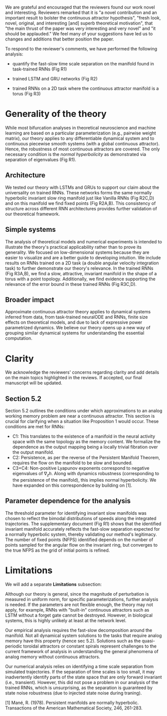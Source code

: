 We are grateful and encouraged that the reviewers found our work novel and interesting. Reviewers remarked that it is "a novel contribution and an important result to bolster the continuous attractor hypothesis", "fresh look, novel, original, and interesting [and] superb theoretical motivation", that "the main thrust of the paper was very interesting and very novel" and "it should be applauded."
We feel many of your suggestions have led us to changes and additions that better position the paper.

To respond to the reviewer's comments, we have performed the following analysis:

 * quantify the fast-slow time scale separation on the manifold found in task-trained RNNs (Fig R1)

 * trained LSTM and GRU networks (Fig R2)

 * trained RNNs on a 2D task where the continuous attractor manifold is a torus (Fig R3)

# Generality of the theory
While most bifurcation analyses in theoretical neuroscience and machine learning are based on a particular parameterization (e.g., pairwise weight matrix), our theory applies to any differentiable dynamical system and to continuous piecewise smooth systems (with a global continuous attractor). Hence, the robustness of most continuous attractors are covered. The only necessary condition is the *normal hyperbolicity* as demonstrated via separation of eigenvalues (Fig R1).
## Architecture
We tested our theory with LSTMs and GRUs to support our claim about the universality on trained RNNs.
These networks forms the same normally hyperbolic invariant slow ring manifold just like Vanilla RNNs (Fig R2C,D) and on this manifold we find fixed points (Fig R2A,B). This consistency of structure across different RNN architectures provides further validation of our theoretical framework.
## Simple systems
The analysis of theoretical models and numerical experiments is intended to illustrate the theory's practical applicability rather than to prove its generality.
We focused on low-dimensional systems because they are easier to visualize and are a better guide to developing intuition.
We include results on RNNs trained on a 2D task (a double angular velocity integration task) to further demonstrate our theory's relevance. In the trained RNNs (Fig R3A,B), we find a slow, attractive, invariant manifold in the shape of a torus with a point topology. Additionally, we find evidence supporting the relevance of the error bound in these trained RNNs (Fig R3C,D).
## Broader impact
Approximate continuous attractor theory applies to dynamical systems inferred from data, from task-trained neuralODE and RNNs, finite size effects on theoretical models, and due to lack of expressive power parametrized dynamics.
We believe our theory opens up a new way of grouping similar dynamical systems for understanding the essential computation.

# Clarity
We acknowledge the reviewers' concerns regarding clarity and add details on the main topics highlighted in the reviews. If accepted, our final manuscript will be updated.
## Section 5.2
Section 5.2 outlines the conditions under which approximations to an analog working memory problem are near a continuous attractor. This section is crucial for clarifying when a situation like Proposition 1 would occur. These conditions are met for RNNs:

 * C1: This translates to the existence of a manifold in the neural activity space with the same topology as the memory content. We formalize the dependence as the output mapping being a locally trivial fibration over the output manifold.
 * C2: Persistence, as per the reverse of the Persistent Manifold Theorem, requires the flow on the manifold to be slow and bounded.
 * C3+C4: Non-positive Lyapunov exponents correspond to negative eigenvalues of $\nabla_zh$. Along with dynamics robustness (corresponding to the persistence of the manifold), this implies normal hyperbolicity. We have expanded on this correspondence by building on [1].

## Parameter dependence for the analysis
The threshold parameter for identifying invariant slow manifolds was chosen to reflect the bimodal distributions of speeds along the integrated trajectories.
The supplementary document (Fig R1) shows that the identified invariant manifold accurately reflects the fast-slow separation expected for a normally hyperbolic system, thereby validating our method's legitimacy.
The number of fixed points (NFPS) identified depends on the number of points sampled for the angular flow on the invariant ring, but converges to the true NFPS as the grid of initial points is refined.
# Limitations
We will add a separate **Limitations** subsection:

Although our theory is general, since the magnitude of perturbation is measured in uniform norm, for specific parameterizations, further analysis is needed. If the parameters are not flexible enough, the theory may not apply, for example, RNNs with "built-in" continuous attractors such as LSTM without a forget gate cannot be destroyed. However, in biological systems, this is highly unlikely at least at the network level.

Our empirical analysis requires the fast-slow decomposition around the manifold. Not all dynamical system solutions to the tasks that require analog memory have this property (hence sec 5.2). Solutions such as the quasi-periodic toroidal attractors or constant spirals represent challenges to the current framework of analysis in understanding the general phenomena of analog memory without continuous attractors.

Our numerical analysis relies on identifying a time scale separation from simulated trajectories. If the separation of time scales is too small, it may inadvertently identify parts of the state space that are only forward invariant (i.e., transient). However, this did not pose a problem in our analysis of the trained RNNs, which is unsurprising, as the separation is guaranteed by state noise robustness (due to injected state noise during traning).

[1] Mané, R. (1978). Persistent manifolds are normally hyperbolic. Transactions of the American Mathematical Society, 246, 261-283.
